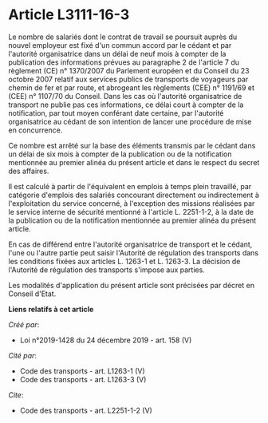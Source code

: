 # Article L3111-16-3

Le nombre de salariés dont le contrat de travail se poursuit auprès du nouvel employeur est fixé d'un commun accord par le
cédant et par l'autorité organisatrice dans un délai de neuf mois à compter de la publication des informations prévues au
paragraphe 2 de l'article 7 du règlement (CE) n° 1370/2007 du Parlement européen et du Conseil du 23 octobre 2007 relatif aux
services publics de transports de voyageurs par chemin de fer et par route, et abrogeant les règlements (CEE) n° 1191/69 et
(CEE) n° 1107/70 du Conseil. Dans les cas où l'autorité organisatrice de transport ne publie pas ces informations, ce délai
court à compter de la notification, par tout moyen conférant date certaine, par l'autorité organisatrice au cédant de son
intention de lancer une procédure de mise en concurrence. 

Ce nombre est arrêté sur la base des éléments transmis par le cédant dans un délai de six mois à compter de la publication ou
de la notification mentionnée au premier alinéa du présent article et dans le respect du secret des affaires. 

Il est calculé à partir de l'équivalent en emplois à temps plein travaillé, par catégorie d'emplois des salariés concourant
directement ou indirectement à l'exploitation du service concerné, à l'exception des missions réalisées par le service
interne de sécurité mentionné à l'article L. 2251-1-2, à la date de la publication ou de la notification mentionnée au
premier alinéa du présent article. 

En cas de différend entre l'autorité organisatrice de transport et le cédant, l'une ou l'autre partie peut saisir l'Autorité
de régulation des transports dans les conditions fixées aux articles L. 1263-1 et L. 1263-3. La décision de l'Autorité de
régulation des transports s'impose aux parties. 

Les modalités d'application du présent article sont précisées par décret en Conseil d'Etat.

**Liens relatifs à cet article**

_Créé par_:

  - Loi n°2019-1428 du 24 décembre 2019 - art. 158 (V)

_Cité par_:

  - Code des transports - art. L1263-1 (V)
  - Code des transports - art. L1263-3 (V)

_Cite_:

  - Code des transports - art. L2251-1-2 (V)
